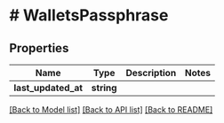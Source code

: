# # WalletsPassphrase

## Properties

Name | Type | Description | Notes
------------ | ------------- | ------------- | -------------
**last_updated_at** | **string** |  | 

[[Back to Model list]](../../README.md#documentation-for-models) [[Back to API list]](../../README.md#documentation-for-api-endpoints) [[Back to README]](../../README.md)


